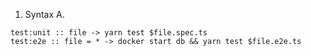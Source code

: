 
1. Syntax A.

```
test:unit :: file -> yarn test $file.spec.ts
test:e2e :: file = * -> docker start db && yarn test $file.e2e.ts
```